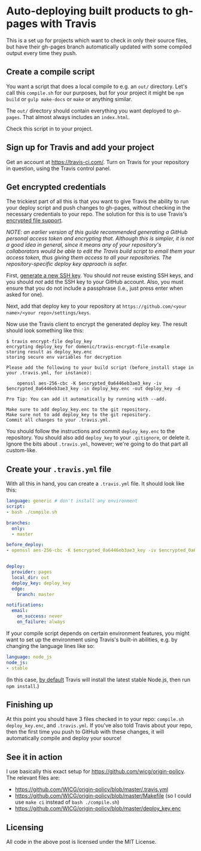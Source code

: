 # Auto-deploying built products to gh-pages with Travis

This is a set up for projects which want to check in only their source files, but have their gh-pages branch automatically updated with some compiled output every time they push.

## Create a compile script

You want a script that does a local compile to e.g. an `out/` directory. Let's call this `compile.sh` for our purposes, but for your project it might be `npm build` or `gulp make-docs` or `make` or anything similar.

The `out/` directory should contain everything you want deployed to `gh-pages`. That almost always includes an `index.html`.

Check this script in to your project.

## Sign up for Travis and add your project

Get an account at https://travis-ci.com/. Turn on Travis for your repository in question, using the Travis control panel.

## Get encrypted credentials

The trickiest part of all this is that you want to give Travis the ability to run your deploy script and push changes to gh-pages, without checking in the necessary credentials to your repo. The solution for this is to use Travis's [encrypted file support](https://docs.travis-ci.com/user/encrypting-files/).

_NOTE: an earlier version of this guide recommended generating a GitHub personal access token and encrypting that. Although this is simpler, it is not a good idea in general, since it means any of your repository's collaborators would be able to edit the Travis build script to email them your access token, thus giving them access to all your repositories. The repository-specific deploy key approach is safer._

First, [generate a new SSH key](https://help.github.com/articles/generating-a-new-ssh-key-and-adding-it-to-the-ssh-agent/). You should _not_ reuse existing SSH keys, and you should _not_ add the SSH key to your GitHub account. Also, you must ensure that you do not include a passphrase (i.e., just press enter when asked for one).

Next, add that deploy key to your repository at `https://github.com/<your name>/<your repo>/settings/keys`.

Now use the Travis client to encrypt the generated deploy key. The result should look something like this:

```
$ travis encrypt-file deploy_key
encrypting deploy_key for domenic/travis-encrypt-file-example
storing result as deploy_key.enc
storing secure env variables for decryption

Please add the following to your build script (before_install stage in your .travis.yml, for instance):

    openssl aes-256-cbc -K $encrypted_0a6446eb3ae3_key -iv $encrypted_0a6446eb3ae3_key -in deploy_key.enc -out deploy_key -d

Pro Tip: You can add it automatically by running with --add.

Make sure to add deploy_key.enc to the git repository.
Make sure not to add deploy_key to the git repository.
Commit all changes to your .travis.yml.
```

You should follow the instructions and commit `deploy_key.enc` to the repository. You should also add `deploy_key` to your `.gitignore`, or delete it. Ignore the bits about `.travis.yml`, however; we're going to do that part all custom-like.

## Create your `.travis.yml` file

With all this in hand, you can create a `.travis.yml` file. It should look like this:

```yml
language: generic # don't install any environment
script:
- bash ./compile.sh

branches:
  only:
  - master

before_deploy:
- openssl aes-256-cbc -K $encrypted_0a6446eb3ae3_key -iv $encrypted_0a6446eb3ae3_key -in deploy_key.enc -out deploy_key -d


deploy:
  provider: pages
  local_dir: out
  deploy_key: deploy_key
  edge:
    branch: master

notifications:
  email:
    on_success: never
    on_failure: always
```

If your compile script depends on certain environment features, you might want to set up the environment using Travis's built-in abilities, e.g. by changing the language lines like so:

```yml
language: node_js
node_js:
- stable
```

(In this case, [by default](http://docs.travis-ci.com/user/languages/javascript-with-nodejs/) Travis will install the latest stable Node.js, then run `npm install`.)

## Finishing up

At this point you should have 3 files checked in to your repo: `compile.sh` `deploy_key.enc`, and `.travis.yml`. If you've also told Travis about your repo, then the first time you push to GitHub with these changes, it will automatically compile and deploy your source!

## See it in action

I use basically this exact setup for https://github.com/wicg/origin-policy. The relevant files are:

- https://github.com/WICG/origin-policy/blob/master/.travis.yml
- https://github.com/WICG/origin-policy/blob/master/Makefile (so I could use `make ci` instead of `bash ./compile.sh`)
- https://github.com/WICG/origin-policy/blob/master/deploy_key.enc

## Licensing

All code in the above post is licensed under the MIT License.